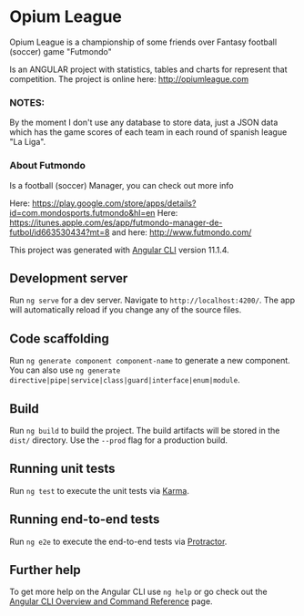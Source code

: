 # Opium League

Opium League is a championship of some friends over Fantasy football (soccer) game "Futmondo"

Is an ANGULAR project with statistics, tables and charts for represent that competition. 
The project is online here:
http://opiumleague.com

### NOTES:
By the moment I don't use any database to store data, just a JSON data which has the game scores of each team in each round of spanish league "La Liga".

### About Futmondo
Is a football (soccer) Manager, you can check out more info

Here: https://play.google.com/store/apps/details?id=com.mondosports.futmondo&hl=en
Here: https://itunes.apple.com/es/app/futmondo-manager-de-futbol/id663530434?mt=8
and here: http://www.futmondo.com/


This project was generated with [Angular CLI](https://github.com/angular/angular-cli) version 11.1.4.

## Development server

Run `ng serve` for a dev server. Navigate to `http://localhost:4200/`. The app will automatically reload if you change any of the source files.

## Code scaffolding

Run `ng generate component component-name` to generate a new component. You can also use `ng generate directive|pipe|service|class|guard|interface|enum|module`.

## Build

Run `ng build` to build the project. The build artifacts will be stored in the `dist/` directory. Use the `--prod` flag for a production build.

## Running unit tests

Run `ng test` to execute the unit tests via [Karma](https://karma-runner.github.io).

## Running end-to-end tests

Run `ng e2e` to execute the end-to-end tests via [Protractor](http://www.protractortest.org/).

## Further help

To get more help on the Angular CLI use `ng help` or go check out the [Angular CLI Overview and Command Reference](https://angular.io/cli) page.